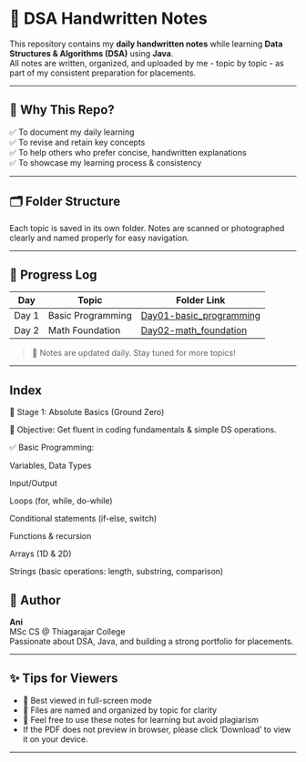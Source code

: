 # 📒 DSA Handwritten Notes

This repository contains my **daily handwritten notes** while learning **Data Structures & Algorithms (DSA)** using **Java**.  
All notes are written, organized, and uploaded by me - topic by topic - as part of my consistent preparation for placements.

---

## 🎯 Why This Repo?
✅ To document my daily learning  
✅ To revise and retain key concepts  
✅ To help others who prefer concise, handwritten explanations  
✅ To showcase my learning process & consistency

---

## 🗂️ Folder Structure
Each topic is saved in its own folder. Notes are scanned or photographed clearly and named properly for easy navigation.

---

## 📆 Progress Log

| Day   | Topic                | Folder Link                    |
|-------|----------------------|--------------------------------|
| Day 1 | Basic Programming    | [Day01-basic_programming](./Day01-basic_programming) |
| Day 2 | Math Foundation      | [Day02-math_foundation](./Day02-math_foundation) |

> 📝 Notes are updated daily. Stay tuned for more topics!

---

## **Index**
🚀 Stage 1: Absolute Basics (Ground Zero)

🎯 Objective: Get fluent in coding fundamentals & simple DS operations.

✅ Basic Programming:

Variables, Data Types

Input/Output

Loops (for, while, do-while)

Conditional statements (if-else, switch)

Functions & recursion

Arrays (1D & 2D)

Strings (basic operations: length, substring, comparison)

## 📌 Author

**Ani**  
MSc CS @ Thiagarajar College  
Passionate about DSA, Java, and building a strong portfolio for placements.

---

## ✨ Tips for Viewers

- 📖 Best viewed in full-screen mode
- 🧹 Files are named and organized by topic for clarity
- 🤝 Feel free to use these notes for learning but avoid plagiarism
- If the PDF does not preview in browser, please click ‘Download’ to view it on your device.
---
